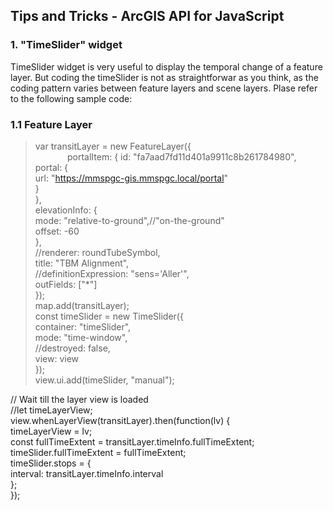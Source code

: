 ## Tips and Tricks - ArcGIS API for JavaScript

### 1. "TimeSlider" widget
TimeSlider widget is very useful to display the temporal change of a feature layer. But coding the timeSlider is not as straightforwar as you think,
as the coding pattern varies between feature layers and scene layers. Plase refer to the following sample code:
### 1.1 Feature Layer
>var transitLayer = new FeatureLayer({  
             portalItem: {
          id: "fa7aad7fd11d401a9911c8b261784980",  
          portal: {  
            url: "https://mmspgc-gis.mmspgc.local/portal"  
          }  
        },  
        elevationInfo: {  
          mode: "relative-to-ground",//"on-the-ground"  
          offset: -60  
        },  
         //renderer: roundTubeSymbol,  
         title: "TBM Alignment",  
         //definitionExpression: "sens='Aller'",  
         outFields: ["*"]  
        });  
        map.add(transitLayer);  
                const timeSlider = new TimeSlider({  
          container: "timeSlider",  
          mode: "time-window",  
          //destroyed: false,  
          view: view  
       });  
       view.ui.add(timeSlider, "manual");  
  
  // Wait till the layer view is loaded  
  //let timeLayerView;  
        view.whenLayerView(transitLayer).then(function(lv) {  
          timeLayerView = lv;  
          const fullTimeExtent = transitLayer.timeInfo.fullTimeExtent;  
          timeSlider.fullTimeExtent = fullTimeExtent;  
          timeSlider.stops = {  
            interval: transitLayer.timeInfo.interval  
          };  
});  

